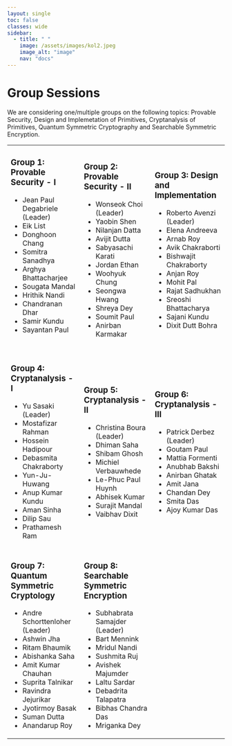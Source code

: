 ```yaml
---
layout: single
toc: false
classes: wide
sidebar:  
  - title: " "   
    image: /assets/images/kol2.jpeg
    image_alt: "image"
    nav: "docs"
---
```



# Group Sessions

We are considering one/multiple groups on the following topics: Provable Security, Design and Implemetation of Primitives, Cryptanalysis of Primitives, Quantum Symmetric Cryptography and Searchable Symmetric Encryption.

<table width="105%" id="tblGroup" cellspacing="10px" border="0">
<tr>
<td>  
<h3>Group 1: Provable Security - I</h3>
<ul>
<li>Jean Paul Degabriele (Leader)</li>
<li>Eik List</li>
<li>Donghoon Chang</li>
<li>Somitra Sanadhya</li>
<li>Arghya Bhattacharjee</li>
<li>Sougata Mandal</li>
<li>Hrithik Nandi</li>
<li>Chandranan Dhar</li>
<li>Samir Kundu</li>
<li>Sayantan Paul</li><br>
</ul>
</td>
<td>  
<h3>Group 2: Provable Security - II </h3>
<ul>
<li>Wonseok Choi (Leader) </li>
<li>Yaobin Shen</li>
<li>Nilanjan Datta</li>
<li>Avijit Dutta</li>
<li>Sabyasachi Karati</li>
<li>Jordan Ethan</li>
<li>Woohyuk Chung</li>
<li>Seongwa Hwang</li>
<li>Shreya Dey</li>
<li>Soumit Paul</li>  
<li>Anirban Karmakar</li>
</ul>
</td>
<td>
<h3>Group 3: Design and Implementation </h3>
<ul>
<li>Roberto Avenzi (Leader)</li>
<li>Elena Andreeva</li>
<li>Arnab Roy</li>
<li>Avik Chakraborti</li>
<li>Bishwajit Chakraborty</li>
<li>Anjan Roy</li>
<li>Mohit Pal</li>
<li>Rajat Sadhukhan</li>
<li>Sreoshi Bhattacharya</li>
<li>Sajani Kundu</li>  
<li>Dixit Dutt Bohra</li>
</ul>
</td>
</tr>
<tr>
<td>
<h3>Group 4: Cryptanalysis - I </h3>
<ul> 
<li>Yu Sasaki (Leader) </li>
<li>Mostafizar Rahman</li>
<li>Hossein Hadipour</li>
<li>Debasmita Chakraborty</li>
<li>Yun-Ju-Huwang</li>
<li>Anup Kumar Kundu</li>
<li>Aman Sinha</li>
<li>Dilip Sau</li>
<li>Prathamesh Ram</li>
</ul>  
</td>  
<td>
<h3>Group 5: Cryptanalysis - II </h3>
<ul> 
<li>Christina Boura (Leader) </li>
<li>Dhiman Saha</li>
<li>Shibam Ghosh</li>
<li>Michiel Verbauwhede</li>
<li>Le-Phuc Paul Huynh</li>
<li>Abhisek Kumar</li>
<li>Surajit Mandal</li>
<li>Vaibhav Dixit</li>
</ul>  
</td>  
<td>
<h3>Group 6: Cryptanalysis - III </h3>
<ul> 
<li>Patrick Derbez (Leader) </li>
<li>Goutam Paul</li>
<li>Mattia Formenti</li>
<li>Anubhab Bakshi</li>
<li>Anirban Ghatak</li>
<li>Amit Jana</li>
<li>Chandan Dey</li>
<li>Smita Das</li>
<li>Ajoy Kumar Das</li>  
</ul>  
</td>  
</tr>
<tr>
<td>
<h3>Group 7: Quantum Symmetric Cryptology </h3>
<ul> 
<li>Andre Schorttenloher (Leader) </li>
<li>Ashwin Jha</li>
<li>Ritam Bhaumik</li>
<li>Abishanka Saha</li>
<li>Amit Kumar Chauhan</li>
<li>Suprita Talnikar</li>
<li>Ravindra Jejurikar</li>
<li>Jyotirmoy Basak</li>
<li>Suman Dutta</li>
<li>Anandarup Roy</li>
</ul>  
</td>  
<td>
<h3>Group 8: Searchable Symmetric Encryption </h3>
<ul> 
<li>Subhabrata Samajder (Leader) </li>
<li>Bart Mennink</li>
<li>Mridul Nandi</li>
<li>Sushmita Ruj</li>
<li>Avishek Majumder</li>
<li>Laltu Sardar</li>
<li>Debadrita Talapatra</li>
<li>Bibhas Chandra Das</li>
<li>Mriganka Dey</li>
</ul>  
</td>  
</tr>
</table>

